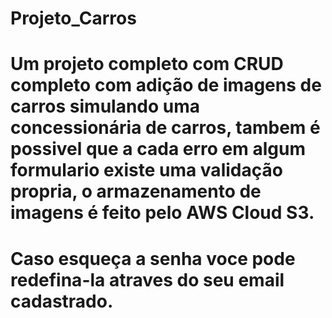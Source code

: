 # Projeto_Carros

# Um projeto completo com CRUD completo com adição de imagens de carros simulando uma concessionária de carros, tambem é possivel que a cada erro em algum formulario existe uma validação propria, o armazenamento de imagens é feito pelo AWS Cloud S3.

# Caso esqueça a senha voce pode redefina-la atraves do seu email cadastrado.
